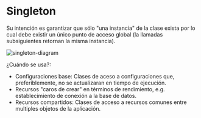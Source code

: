 # Singleton
Su intención es garantizar que sólo "una instancia" de la clase exista por lo cual debe existir un único punto de acceso global (la llamadas subsiguientes retornan la misma instancia).

![singleton-diagram](http://www.plantuml.com/plantuml/proxy?cache=no&src=https://raw.githubusercontent.com/paguerre3/creational-patterns/main/cp-samples/src/cp/samples/singleton/_singleton-diagram.iuml)

¿Cuándo se usa?:
* Configuraciones base: Clases de aceso a configuraciones que, preferiblemente, no se actualizaran en tiempo de ejecución. 
* Recursos "caros de crear" en términos de rendimiento, e.g. establecimiento de conexión a la base de datos.
* Recursos compartidos: Clases de acceso a recursos comunes entre multiples objetos de la aplicación.

